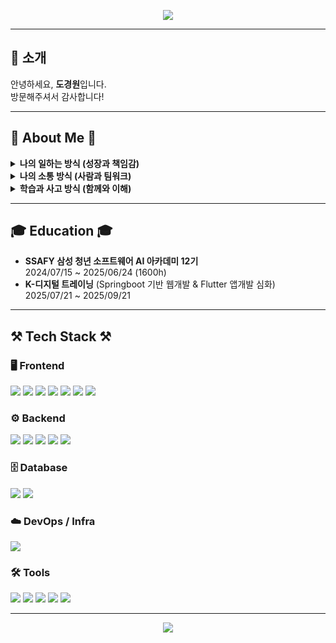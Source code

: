 <p align="center">
  <img src="https://capsule-render.vercel.app/api?type=waving&color=green&height=300&section=header&text=Do%20gyeong%20won&fontSize=70&fontColor=FFFFFF"/>
</p>

---

## 👋 소개
안녕하세요, **도경원**입니다.  
방문해주셔서 감사합니다!

---

## 🌟 About Me 🌟

<details>
<summary><strong>나의 일하는 방식 (성장과 책임감)</strong></summary>
책임감 있게 일하고, 이해를 바탕으로 성장합니다.  
끊임없이 배우는 것을 즐기며, 문제를 마주했을 때 해결하는 과정에서 보람을 느낍니다.  
무슨 일이든 끝까지 해내겠다는 자신감과 책임감은 저의 가장 큰 무기입니다.
</details>
<details>
<summary><strong>나의 소통 방식 (사람과 팀워크)</strong></summary>
사람과의 관계를 소중히 여기며, 다양한 팀 프로젝트 속에서도 원활한 소통과 조율을 통해 좋은 결과를 만들어내는 것을 중요하게 생각합니다.
</details>
<details>
<summary><strong>학습과 사고 방식 (함께와 이해)</strong></summary>
혼자 빠르게 가기보단, 함께 멀리 가는 것의 가치를 알고 있습니다.  
단순한 암기보다는 본질을 이해하고 설득하는 능력을 키워가는 개발자입니다.
</details>

---

## 🎓 Education 🎓
- **SSAFY 삼성 청년 소프트웨어 AI 아카데미 12기**  
  2024/07/15 ~ 2025/06/24 (1600h)  
- **K-디지털 트레이닝** (Springboot 기반 웹개발 & Flutter 앱개발 심화)  
  2025/07/21 ~ 2025/09/21

---

## ⚒️ Tech Stack ⚒️

### 🖥️ Frontend
<img src="https://img.shields.io/badge/Flutter-02569B?style=flat-square&logo=flutter&logoColor=white"/> <img src="https://img.shields.io/badge/HTML5-E34F26?style=flat-square&logo=html5&logoColor=white"/> <img src="https://img.shields.io/badge/CSS3-1572B6?style=flat-square&logo=css3&logoColor=white"/> <img src="https://img.shields.io/badge/JavaScript-F7DF1E?style=flat-square&logo=javascript&logoColor=black"/> <img src="https://img.shields.io/badge/Vue.js-4FC08D?style=flat-square&logo=vue.js&logoColor=white"/> <img src="https://img.shields.io/badge/Bootstrap-7952B3?style=flat-square&logo=bootstrap&logoColor=white"/> <img src="https://img.shields.io/badge/Kotlin-7F52FF?style=flat-square&logo=kotlin&logoColor=white"/> 

### ⚙️ Backend
<img src="https://img.shields.io/badge/Java-007396?style=flat-square&logo=openjdk&logoColor=white"/> <img src="https://img.shields.io/badge/Python-3776AB?style=flat-square&logo=python&logoColor=white"/> <img src="https://img.shields.io/badge/Spring-6DB33F?style=flat-square&logo=spring&logoColor=white"/> <img src="https://img.shields.io/badge/Spring Boot-6DB33F?style=flat-square&logo=springboot&logoColor=white"/> <img src="https://img.shields.io/badge/Django-092E20?style=flat-square&logo=django&logoColor=white"/>

### 🗄️ Database
<img src="https://img.shields.io/badge/MySQL-4479A1?style=flat-square&logo=mysql&logoColor=white"/> <img src="https://img.shields.io/badge/SQLite-003B57?style=flat-square&logo=sqlite&logoColor=white"/>

### ☁️ DevOps / Infra
<img src="https://img.shields.io/badge/Docker-2496ED?style=flat-square&logo=docker&logoColor=white"/>

### 🛠️ Tools
<img src="https://img.shields.io/badge/GitHub-181717?style=flat-square&logo=github&logoColor=white"/> <img src="https://img.shields.io/badge/GitLab-FC6D26?style=flat-square&logo=gitlab&logoColor=white"/> <img src="https://img.shields.io/badge/Visual Studio Code-007ACC?style=flat-square&logo=visualstudiocode&logoColor=white"/> <img src="https://img.shields.io/badge/IntelliJ IDEA-000000?style=flat-square&logo=intellijidea&logoColor=white"/> <img src="https://img.shields.io/badge/Figma-F24E1E?style=flat-square&logo=figma&logoColor=white"/>

---

<p align="center">
  <img src="https://capsule-render.vercel.app/api?type=waving&color=green&height=200&section=footer"/>
</p>
